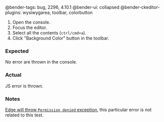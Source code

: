 @bender-tags: bug, 2296, 4.10.1
@bender-ui: collapsed
@bender-ckeditor-plugins: wysiwygarea, toolbar, colorbutton

1. Open the console.
1. Focus the editor.
1. Select all the contents (`ctrl/cmd+a`).
1. Click "Background Color" button in the toolbar.

### Expected

No error are thrown in the console.

### Actual

JS error is thrown.

### Notes

[Edge will throw `Permission denied` exception](https://github.com/ckeditor/ckeditor-dev/issues/2035), this particular error is not related to this test.